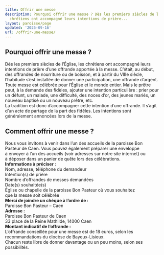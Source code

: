 ```yaml
---
title: Offrir une messe
description: Pourquoi offrir une messe ? Dès les premiers siècles de l’Église, les
  chrétiens ont accompagné leurs intentions de prière...
layout: paroisse/page
updated: '2025-09-16'
url: /offrir-une-messe/
---
```


## Pourquoi offrir une messe ?

Dès les premiers siècles de l’Église, les chrétiens ont accompagné leurs intentions de prière d’une offrande apportée à la messe. C’était, au début, des offrandes de nourriture ou de boisson, et à partir du VIIIe siècle, l’habitude s’est installée de donner une participation, une offrande d’argent.  
Toute messe est célébrée pour l’Église et le monde entier. Mais le prêtre peut, à la demande des fidèles, ajouter une intention particulière : prier pour un défunt, un malade, une difficulté, des noces d’or, des jeunes mariés, un nouveau baptisé ou un nouveau prêtre, etc.  
La tradition est donc d’accompagner cette intention d’une offrande. Il s’agit d’un acte de partage de la part des fidèles. Les intentions sont généralement annoncées lors de la messe.

## Comment offrir une messe ?

Nous vous invitons à venir dans l’un des accueils de la paroisse Bon  
Pasteur de Caen. Vous pouvez également préparer une enveloppe  
à envoyer à l’un des accueils (voir adresses sur notre site internet) ou  
à déposer dans un panier de quête lors des célébrations.  
**Informations à préciser :**  
Nom, adresse, téléphone du demandeur  
Intention(s) de prière  
Nombre d’offrandes de messes demandées  
Date(s) souhaitée(s)  
Église ou chapelle de la paroisse Bon Pasteur où vous souhaitez  
que la messe soit célébrée  
**Merci de joindre un chèque à l’ordre de :**  
Paroisse Bon Pasteur – Caen  
**Adresse :**  
Paroisse Bon Pasteur de Caen  
33 place de la Reine Mathilde, 14000 Caen  
**Montant indicatif de l’offrande :**  
L’offrande conseillée pour une messe est de 18 euros, selon les  
recommandations du diocèse de Bayeux-Lisieux.  
Chacun reste libre de donner davantage ou un peu moins, selon ses  
possibilités.